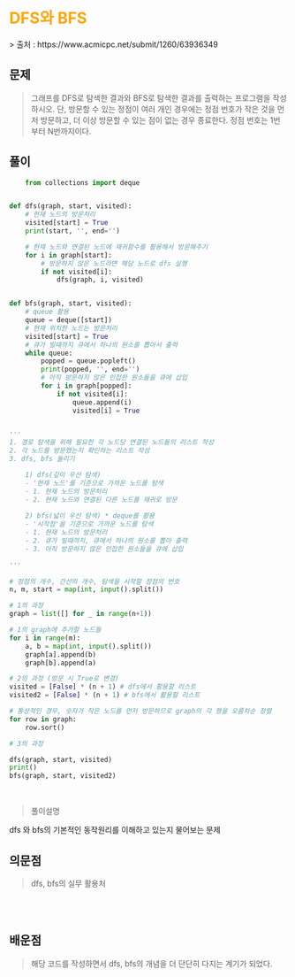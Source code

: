 <br/><Br>

<span style = "color:orange">

# DFS와 BFS
</span>
> 출처 : https://www.acmicpc.net/submit/1260/63936349

## 문제

> 그래프를 DFS로 탐색한 결과와 BFS로 탐색한 결과를 출력하는 프로그램을 작성하시오. 단, 방문할 수 있는 정점이 여러 개인 경우에는 정점 번호가 작은 것을 먼저 방문하고, 더 이상 방문할 수 있는 점이 없는 경우 종료한다. 정점 번호는 1번부터 N번까지이다.


## 풀이

```python
    from collections import deque


def dfs(graph, start, visited):
    # 현재 노드의 방문처리
    visited[start] = True
    print(start, '', end='')

    # 현재 노드와 연결된 노드에 재귀함수를 활용해서 방문해주기
    for i in graph[start]:
        # 방문하지 않은 노드라면 해당 노드로 dfs 실행
        if not visited[i]:
            dfs(graph, i, visited)


def bfs(graph, start, visited):
    # queue 활용
    queue = deque([start])
    # 현재 위치한 노드는 방문처리
    visited[start] = True
    # 큐가 빌때까지 큐에서 하나의 원소를 뽑아서 출력
    while queue:
        popped = queue.popleft()
        print(popped, '', end='')
        # 아직 방문하지 않은 인접한 원소들을 큐에 삽입
        for i in graph[popped]:
            if not visited[i]:
                queue.append(i)
                visited[i] = True


'''
1. 경로 탐색을 위해 필요한 각 노드당 연결된 노드들의 리스트 작성
2. 각 노드를 방문했는지 확인하는 리스트 작성
3. dfs, bfs 돌리기

    1) dfs(깊이 우선 탐색)
    - '현재 노드'를 기준으로 가까운 노드를 탐색
    - 1. 현재 노드의 방문처리
    - 2. 현재 노드와 연결된 다른 노드를 재귀로 방문
    
    2) bfs(넓이 우선 탐색) * deque를 활용
    - '시작점'을 기준으로 가까운 노드를 탐색
    - 1. 현재 노드의 방문처리
    - 2. 큐가 빌때까지, 큐에서 하나의 원소를 뽑아 출력
    - 3. 아직 방문하지 않은 인접한 원소들을 큐에 삽입
    
'''

# 정점의 개수, 간선의 개수, 탐색을 시작할 정점의 번호
n, m, start = map(int, input().split())

# 1의 과정
graph = list([] for _ in range(n+1))

# 1의 graph에 추가할 노드들
for i in range(m):
    a, b = map(int, input().split())
    graph[a].append(b)
    graph[b].append(a)

# 2의 과정 (방문 시 True로 변경)
visited = [False] * (n + 1) # dfs에서 활용할 리스트
visited2 = [False] * (n + 1) # bfs에서 활용할 리스트

# 통상적인 경우, 숫자가 작은 노드를 먼저 방문하므로 graph의 각 행을 오름차순 정렬
for row in graph:
    row.sort()

# 3의 과정

dfs(graph, start, visited)
print()
bfs(graph, start, visited2)


```
<br>

> 풀이설명

dfs 와 bfs의 기본적인 동작원리를 이해하고 있는지 물어보는 문제


## 의문점
> dfs, bfs의 실무 활용처


<br/><br>


## 배운점
> 해당 코드를 작성하면서 dfs, bfs의 개념을 더 단단히 다지는 계기가 되었다.

